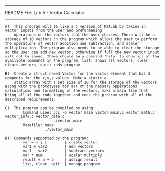 *************************************************************************************************************************
README File: Lab 5 - Vector Calculator 
*************************************************************************************************************************
    A)  This program will be like a C version of MatLab by taking in vector inputs from the user and preformaning 
        operations on the vectors that the user chooses. There will be a storage of 10 vectors in the program which allows the user to perform the operations of vector addition and subtraction, and scaler multiplication. The program also needs to be able to clear the storage so the user can add new vector, otherwise if full the new vector input will not be saved. There should be a command 'help' to show all of the availible commands in the program, list: shows all vectors, clear: clears vectors, quit: ends program. 

    B)  Create a struct named Vector for the vector element that has 3 compents for the x,y,z values. Make a static a
        static array with a set size of 10 for the storage of the vectors along with the prototypes for all of the nessary opperations, calculations and formatting of the vectors, make a main file that bring all of the code together and runs the program with all of the described requirements. 
    
    C)  The program can be compiled by using:
            Command Line: gcc -o vector_main vector_main.c vector_math.c vector_info.c vector_data.c
                          ./vector_main
            Makefile: make 
                      ./vector_main
        
    D)  Commands supported by the program:
            var = x y z        | create vector
            var1 + var2        | add vectors
            var1 - var2        | subtract vectors
            var * num          | scalar multiply
            result = a + b     | assign result
            list, clear, quit  | manage program
            

